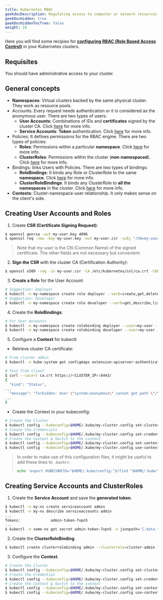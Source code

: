 ```yaml
---
title: Kubernetes RBAC
geekdocDescription: Regulating access to computer or network resources based on the roles of individual users within your organization
geekDocHidden: true
geekDocHiddenTocTree: false
weight: 10
---
```

Here you will find some recipies for [**configuring RBAC (Role Based Access Control)**](https://kubernetes.io/docs/reference/access-authn-authz/rbac/) in your Kubernetes clusters.

## Requisites
You should have administrative access to your cluster.

## General concepts
* **Namespaces**: Virtual clusters backed by the same physical cluster. They work as resource pools.
* Accounts: Every request needs authentication or it is considered as the anonymous user. There are two types of users:
    * **User Accounts**: Combinations of IDs and **certificates** signed by the cluster CA. Click [here](https://kubernetes.io/docs/reference/access-authn-authz/authentication/) for more info.
    * **Service Accounts**: **Token** authentication. Click [here](https://kubernetes.io/docs/tasks/configure-pod-container/configure-service-account/) for more info.
* Policies: It defines permissions for the RBAC engine. There are two types of policies:
    * **Roles**: Permissions within a particular **namespace**. Click [here](https://kubernetes.io/docs/reference/access-authn-authz/rbac/#role-and-clusterrole) for more info.
    * **ClusterRoles**: Permissions within the cluster (**non-namespaced**). Click [here](https://kubernetes.io/docs/reference/access-authn-authz/rbac/#role-and-clusterrole) for more info.
* Bindings: links Users with Policies. There are two types of bindings:
    * **RoleBindings**: It binds any Role or ClusterRole to the same **namespace**. Click [here](https://kubernetes.io/docs/reference/access-authn-authz/rbac/#rolebinding-and-clusterrolebinding) for more info.
    * **ClusterRoleBindings**: It binds any ClusterRole to **all the namespaces** in the cluster. Click [here](https://kubernetes.io/docs/reference/access-authn-authz/rbac/#rolebinding-and-clusterrolebinding) for more info.
* **Contexts**: Cluster-namespace-user relationship. It only makes sense on the client's side.

## Creating User Accounts and Roles
1. Create **CSR (Certificate Signing Request)**:
```bash
$ openssl genrsa -out my-user.key 4096
$ openssl req -new -key my-user.key -out my-user.csr -subj "/CN=my-user/O=my-organisation/DC=domain/DC=es"
```
> Note that *my-user* is the CN (Common Name) of the signed certificate. The other fields are not necessary but convenient.

2. **Sign the CSR** with the cluster CA (Certification Authority):
```bash
$ openssl x509 -req -in my-user.csr -CA /etc/kubernetes/ssl/ca.crt -CAkey /etc/kubernetes/ssl/ca.key -CAcreateserial -out my-user.crt -days 356
```
3. **Create a Role** for the User Account:
```bash
# Suggestion: Deployer
$ kubectl -n my-namespace create role deployer --verb=create,get,delete,list,update,watch,patch --resource=deployments,replicasets,statefulsets,configmaps,pods,secrets,ingresses
# Suggestion: Developer
$ kubectl -n my-namespace create role developer --verb=get,describe,list,watch --resource=*
```
4. Create the **RoleBindings**:
```bash
# For User Accounts
$ kubectl -n my-namespace create rolebinding deployer --user=my-user --role=deployer
$ kubectl -n my-namespace create rolebinding developer --user=my-user --role=developer
```

5. Configure a **Context** for kubectl:
* Retrieve cluster CA certificate:
```bash
# From cluster admin
$ kubectl -n kube-system get configmaps extension-apiserver-authentication -o jsonpath='{.data.client-ca-file}' > ca.crt

# Test from client
$ curl --cacert ca.crt https://<CLUSTER_IP>:6443/
{
  "kind": "Status",
...
  "message": "forbidden: User \"system:anonymous\" cannot get path \"/\"",
...
}
```

* Create the Context in your kubeconfig:
```bash
# Create the Cluster
$ kubectl config --kubeconfig=$HOME/.kube/my-cluster.config set-cluster my-cluster --server=https://<CLUSTER_IP>:6443 --certificate-authority=/path/to/my-cluster.ca.crt
# Create the Credencials
$ kubectl config --kubeconfig=$HOME/.kube/my-cluster.config set-credentials my-user --client-certificate=/path/to/my-user.crt --client-key=/path/to/my-user.key
# Create the Context & Switch to the context
$ kubectl config --kubeconfig=$HOME/.kube/my-cluster.config set-context my-cluster-my-user --cluster=my-cluster --user=my-user --namespace=my-ns
$ kubectl config --kubeconfig=$HOME/.kube/my-cluster.config use-context my-cluster-my-user
```
> In order to make use of this configuration files, it might be useful to add these lines to `.bashrc`:
> ```bash
> echo 'export KUBECONFIG="$HOME/.kube/config:"$(find "$HOME/.kube" -name "*.config" | paste -s -d ":")' >> ~/.bashrc
> ```

## Creating Service Accounts and ClusterRoles
1. Create the **Service Account** and save the **generated token**.
```bash
$ kubectl -n my-ns create serviceaccount admin
$ kubectl -n my-ns describe serviceaccounts admin
...
Tokens:              admin-token-7vpn5
...
$ kubectl -n some-ns get secret admin-token-7vpn5 -o jsonpath='{.data.token}' | base64 -d > admin-token.txt
```
2. Create the **ClusterRoleBinding**.
```bash
$ kubectl create clusterrolebinding admin --clusterrole=cluster-admin --serviceaccount=my-ns:admin
```
3. Configure the **Context**.
```bash
# Create the Cluster
$ kubectl config --kubeconfig=$HOME/.kube/my-cluster.config set-cluster my-cluster --server=https://<CLUSTER_IP>:6443 --certificate-authority=/path/to/my-cluster.ca.crt
# Create the Credential
$ kubectl config --kubeconfig=$HOME/.kube/my-cluster.config set-credentials admin --token="$(cat admin-token.txt)"
# Create the Context & Switch to the context
$ kubectl config --kubeconfig=$HOME/.kube/my-cluster.config set-context my-cluster-admin --cluster=my-cluster --user=admin --namespace=my-ns
$ kubectl config --kubeconfig=$HOME/.kube/my-cluster.config use-context my-cluster-admin
```
